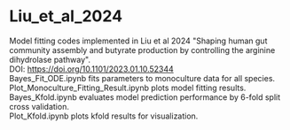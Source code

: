 # Liu_et_al_2024
Model fitting codes implemented in Liu et al 2024 "Shaping human gut community assembly and butyrate production by controlling the arginine dihydrolase pathway". \
DOI: https://doi.org/10.1101/2023.01.10.52344 \
Bayes_Fit_ODE.ipynb fits parameters to monoculture data for all species. \
Plot_Monoculture_Fitting_Result.ipynb plots model fitting results. \
Bayes_Kfold.ipynb evaluates model prediction performance by 6-fold split cross validation. \
Plot_Kfold.ipynb plots kfold results for visualization. 
